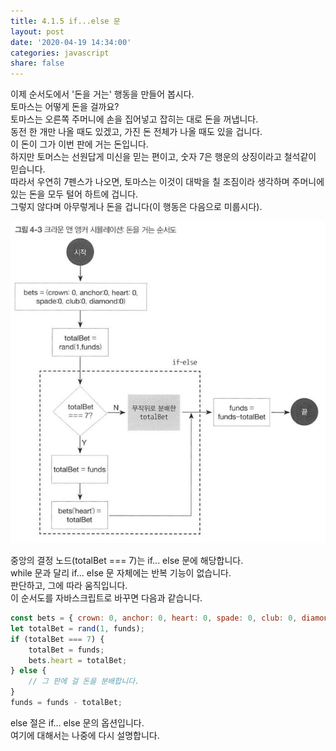 ```yaml
---
title: 4.1.5 if...else 문
layout: post
date: '2020-04-19 14:34:00'
categories: javascript
share: false
---
```


이제 순서도에서 '돈을 거는' 행동을 만들어 봅시다.  
토마스는 어떻게 돈을 걸까요?  
토마스는 오른쪽 주머니에 손을 집어넣고 잡히는 대로 돈을 꺼냅니다.  
동전 한 개만 나올 때도 있겠고, 가진 돈 전체가 나올 때도 있을 겁니다.  
이 돈이 그가 이번 판에 거는 돈입니다.  
하지만 토머스는 선원답게 미신을 믿는 편이고, 숫자 7은 행운의 상징이라고 철석같이 믿습니다.  
따라서 우연히 7펜스가 나오면, 토마스는 이것이 대박을 칠 조짐이라 생각하며 주머니에 있는 돈을 모두 털어 하트에 겁니다.  
그렇지 않다며 아무렇게나 돈을 겁니다(이 행동은 다음으로 미룹시다).

![순서도](/assets/img/learningjs/image33.jpg)

중앙의 결정 노드(totalBet === 7)는 if... else 문에 해당합니다.  
while 문과 달리 if... else 문 자체에는 반복 기능이 없습니다.  
판단하고, 그에 따라 움직입니다.  
이 순서도를 자바스크립트로 바꾸면 다음과 같습니다.

```javascript
const bets = { crown: 0, anchor: 0, heart: 0, spade: 0, club: 0, diamond: 0 };
let totalBet = rand(1, funds);
if (totalBet === 7) {
	totalBet = funds;
	bets.heart = totalBet;
} else {
	// 그 판에 걸 돈을 분배합니다.
}
funds = funds - totalBet;
```

else 절은 if... else 문의 옵션입니다.   
여기에 대해서는 나중에 다시 설명합니다.